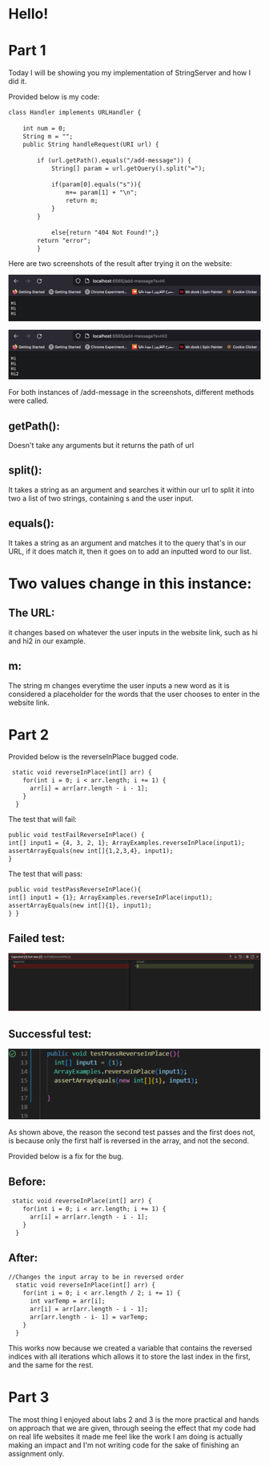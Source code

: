 # Hello!

# Part 1
Today I will be showing you my implementation of StringServer and how I did it. 

Provided below is my code:


```
class Handler implements URLHandler {
    
    int num = 0;
    String m = "";
    public String handleRequest(URI url) {
        
        if (url.getPath().equals("/add-message")) {
            String[] param = url.getQuery().split("=");

            if(param[0].equals("s")){
                m+= param[1] + "\n";
                return m;
            }
        }
        
            else{return "404 Not Found!";}
        return "error";
        }
 ```
        
Here are two screenshots of the result after trying it on the website:

![Image](Hi1.png)

![Image](Hi2.png)

For both instances of /add-message in the screenshots, different methods were called.

## getPath(): 

Doesn't take any arguments but it returns the path of url

## split(): 

It takes a string as an argument and searches it within our url to split it into two a list of two strings, containing s and the user input.

## equals():

It takes a string as an argument and matches it to the query that's in our URL, if it does match it, then it goes on to add an inputted word to our list.


# Two values change in this instance:

## The URL:

it changes based on whatever the user inputs in the website link, such as hi and hi2 in our example.

## m:

The string m changes everytime the user inputs a new word as it is considered a placeholder for the words that the user chooses to enter in the website link.


# Part 2

Provided below is the reverseInPlace bugged code.

```
 static void reverseInPlace(int[] arr) {
    for(int i = 0; i < arr.length; i += 1) {
      arr[i] = arr[arr.length - i - 1];
    }
  }
  ```
  
The test that will fail:
```
public void testFailReverseInPlace() {
int[] input1 = {4, 3, 2, 1}; ArrayExamples.reverseInPlace(input1); assertArrayEquals(new int[]{1,2,3,4}, input1);
}
```
The test that will pass:
```
public void testPassReverseInPlace(){
int[] input1 = {1}; ArrayExamples.reverseInPlace(input1); assertArrayEquals(new int[]{1}, input1);
} }
```  

## Failed test:

![Image](Fail1.png)

## Successful test:

![Image](success1.png)

As shown above, the reason the second test passes and the first does not, is because only the first half is reversed in the array, and not the second.

Provided below is a fix for the bug.

## Before:
```
 static void reverseInPlace(int[] arr) {
    for(int i = 0; i < arr.length; i += 1) {
      arr[i] = arr[arr.length - i - 1];
    }
  }
  ```

## After:
```
//Changes the input array to be in reversed order
  static void reverseInPlace(int[] arr) {
    for(int i = 0; i < arr.length / 2; i += 1) {
      int varTemp = arr[i];
      arr[i] = arr[arr.length - i - 1];
      arr[arr.length - i- 1] = varTemp;
    }
  }
```

This works now because we created a variable that contains the reversed indices with all iterations which allows it to store the last index in the first, and the same for the rest.

# Part 3

The most thing I enjoyed about labs 2 and 3 is the more practical and hands on approach that we are given, through seeing the effect that my code had on real life websites it made me feel like the work I am doing is actually making an impact and I'm not writing code for the sake of finishing an assignment only.



